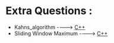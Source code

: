 # Extra Questions :

* Kahns_algorithm ----> [C++](/Code/C++/Kahns_algorithm.cpp)
* Sliding Window Maximum ----> [C++](sliding_window_maximum.cpp)
